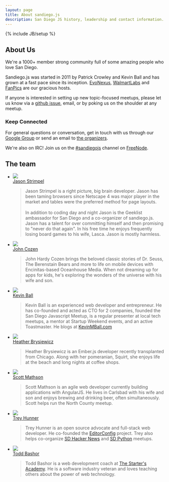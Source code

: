 ```yaml
---
layout: page
title: About sandiego.js
description: San Diego JS history, leadership and contact information.
---
```

{% include JB/setup %}

## About Us

We're a 1000+ member strong community full of some amazing people who love San Diego.

Sandiego.js was started in 2011 by Patrick Crowley and Kevin Ball and has grown at a fast pace since its inception.
[EvoNexus](http://www.commnexus.org/evonexus/), [WalmartLabs](http://www.walmartlabs.com/) and [FanPics](https://www.fanpics.com/) are our gracious hosts.

If anyone is interested in setting up new topic-focused meetups, please let us know via a [github issue][issues], email,
or by poking us on the shoulder at any meetup.

### Keep Connected

For general questions or conversation, get in touch with us through our [Google Group](https://groups.google.com/forum/#!forum/sandiegojs) or send an email to [the organizers](mailto:sandiegojs-organizers@googlegroups.com).

We're also on IRC!  Join us on the <a href="irc://irc.freenode.net/sandiegojs">#sandiegojs</a> channel on <a href="https://webchat.freenode.net/">FreeNode</a>.

## The team

<ul class="unstyled team-list">
  <li class="row">
    <div class="span3 pagination-centered">
      <img src="http://www.gravatar.com/avatar/6bdfb79d08504f6f90ea2716fae9231c" class="avatar avatar-small"><br>
      <a href="mailto:jstrimpel@gmail.com">Jason Strimpel</a>
    </div>
    <div class="span9">
      <blockquote>
      Jason Strimpel is a right picture, big brain developer. Jason has been taming browsers since Netscape 4 was major player in the market and tables were the preferred method for page layouts.
      <br><br>
      In addition to coding day and night Jason is the Geeklist ambassador for San Diego and a co-organizer of sandiego.js. Jason has a talent for over committing himself and then promising to "never do that again".
      In his free time he enjoys frequently losing board games to his wife, Lasca. Jason is mostly harmless.
      </blockquote>
    </div>
  </li>
  <li class="row">
    <div class="span3 pagination-centered">
      <img src="http://www.gravatar.com/avatar/cc7dc3aa0a1058b3ffb4d2e9c9881ace" class="avatar avatar-small"><br>
      <a href="mailto:johncozen@gmail.com">John Cozen</a>
    </div>
    <div class="span9">
      <blockquote>
      John Hardy Cozen brings the beloved classic stories of Dr. Seuss, The Berenstain Bears and more to
      life on mobile devices with Encinitas-based Oceanhouse Media. When not dreaming up for apps for kids,
      he's exploring the wonders of the universe with his wife and son.
      </blockquote>
    </div>
  </li>
  <li class="row">
    <div class="span3 pagination-centered">
      <img src="{{ASSET_PATH}}/img/kevin_ball_avatar.jpeg" class="avatar avatar-small"><br>
      <a href="mailto:kmball11@gmail.com">Kevin Ball</a>
    </div>
    <div class="span9">
      <blockquote>
        Kevin Ball is an experienced web developer and entrepreneur.  He has co-founded and acted as CTO for 2 companies, founded the San Diego Javascript Meetup, is a regular presenter at local tech meetups, a mentor at Startup Weekend events, and an active Toastmaster.  He blogs at <a href='http://kevinmball.com'>KevinMBall.com</a>
      </blockquote>
    </div>
  </li>
  <li class="row">
    <div class="span3 pagination-centered">
      <img src="http://www.gravatar.com/avatar/c1ab1a8a3169311b0062176c2814feff" class="avatar avatar-small"><br>
      <a href="mailto:h.a.brysiewicz@gmail.com">Heather Brysiewicz</a>
    </div>
    <div class="span9">
      <blockquote>
      Heather Brysiewicz is an Ember.js developer recently transplanted
      from Chicago. Along with her pomeranian, Squirt, she enjoys life at the
      beach and long nights at coffee shops.
      </blockquote>
    </div>
  </li>
  <li class="row">
    <div class="span3 pagination-centered">
      <img src="http://www.gravatar.com/avatar/9b8ef36043e38d1182acd8f3e1e1067f" class="avatar avatar-small"><br>
      <a href="http://smathson.github.io/about">Scott Mathson</a>
    </div>
    <div class="span9">
      <blockquote>
      Scott Mathson is an agile web developer currently building applications with AngularJS. He lives in Carlsbad with his wife and son and enjoys brewing and drinking beer, often simultaneously. Scott helps run the North County meetup.
      </blockquote>
    </div>
  </li>
  <li class="row">
    <div class="span3 pagination-centered">
      <img src="http://www.gravatar.com/avatar/945d10168a7817c64276c164a57fa8de" class="avatar avatar-small"><br>
      <a href="http://treyhunner.com/about/">Trey Hunner</a>
    </div>
    <div class="span9">
      <blockquote>
      Trey Hunner is an open source advocate and full-stack web developer.  He co-founded the <a href="http://editorconfig.org">EditorConfig</a> project.  Trey also helps co-organize <a href="http://sdhn.org/">SD Hacker News</a> and <a href="http://pythonsd.org/">SD Python</a> meetups.
      </blockquote>
    </div>
  </li>
  <li class="row">
    <div class="span3 pagination-centered">
      <img src="http://www.gravatar.com/avatar/70c1eefc52f496a3710661c2d87c2b19" class="avatar avatar-small"><br>
      <a href="mailto:todd@thestartersacademy.com">Todd Bashor</a>
    </div>
    <div class="span9">
      <blockquote>
      Todd Bashor is a web development coach at <a href="http://thestartersacademy.com">The Starter's Academy</a>. He is a software industry veteran and loves teaching others about the power of web technology.  
      </blockquote>
    </div>
  </li>
</ul>



[Kevin]: mailto:kmball11@gmail.com
[Jarrod]: mailto:jsoverson@gmail.com
[meetup]: http://www.meetup.com/sandiegojs/ "Meetup.com page"
[sandiegojs.github.com]: https://github.com/sandiegojs/sandiegojs.github.com "Sandiego.js Github site"
[issues]: https://github.com/sandiegojs/sandiegojs.github.com/issues "Sandiego.js issue tracker"
[3rdspace]: http://3rdspace.co/ "3rdSpace"

